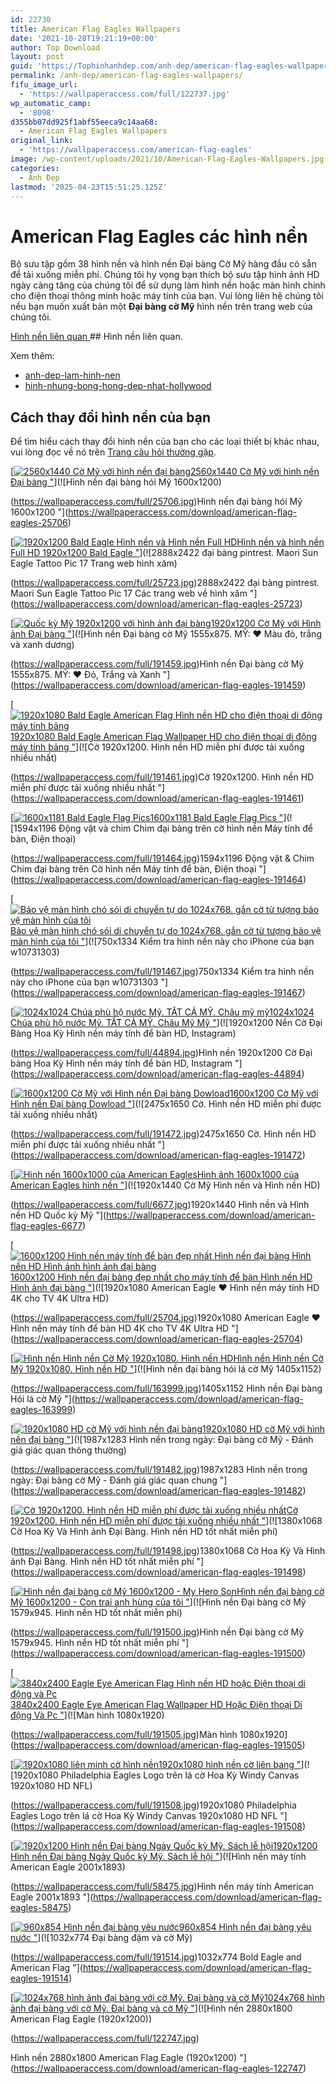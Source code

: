 ```yaml
---
id: 22730
title: American Flag Eagles Wallpapers
date: '2021-10-28T19:21:19+00:00'
author: Top Download
layout: post
guid: 'https://Tophinhanhdep.com/anh-dep/american-flag-eagles-wallpapers/'
permalink: /anh-dep/american-flag-eagles-wallpapers/
fifu_image_url:
  - 'https://wallpaperaccess.com/full/122737.jpg'
wp_automatic_camp:
  - '8098'
d355bb07dd925f1abf55eeca9c14aa68:
  - American Flag Eagles Wallpapers
original_link:
  - 'https://wallpaperaccess.com/american-flag-eagles'
image: /wp-content/uploads/2021/10/American-Flag-Eagles-Wallpapers.jpg
categories:
  - Ảnh Đẹp
lastmod: '2025-04-23T15:51:25.125Z'
---
```

# American Flag Eagles các hình nền

Bộ sưu tập gồm 38 hình nền và hình nền Đại bàng Cờ Mỹ hàng đầu có sẵn để tải xuống miễn phí. Chúng tôi hy vọng bạn thích bộ sưu tập hình ảnh HD ngày càng tăng của chúng tôi để sử dụng làm hình nền hoặc màn hình chính cho điện thoại thông minh hoặc máy tính của bạn. Vui lòng liên hệ chúng tôi nếu bạn muốn xuất bản một **Đại bàng cờ Mỹ** hình nền trên trang web của chúng tôi.

[Hình nền liên quan ](#related) ## Hình nền liên quan.

   
 Xem thêm:

   
- [anh-dep-lam-hinh-nen](https://tophinhanhdep.com/hinh-nen-dep/anh-dep-lam-hinh-nen/)
- [hinh-nhung-bong-hong-dep-nhat-hollywood](https://tophinhanhdep.com/gai-xinh/hinh-nhung-bong-hong-dep-nhat-hollywood/)

## Cách thay đổi hình nền của bạn

Để tìm hiểu cách thay đổi hình nền của bạn cho các loại thiết bị khác nhau, vui lòng đọc về nó trên [Trang câu hỏi thường gặp](https://tophinhanhdep.com/faq/).

  
[[![2560x1440 Cờ Mỹ với hình nền đại bàng](https://wallpaperaccess.com/full/122737.jpg)2560x1440 Cờ Mỹ với hình nền Đại bàng "](https://wallpaperaccess.com/download/american-flag-eagles-122737)](![Hình nền đại bàng hói Mỹ 1600x1200)

(https://wallpaperaccess.com/full/25706.jpg)Hình nền đại bàng hói Mỹ 1600x1200 "](https://wallpaperaccess.com/download/american-flag-eagles-25706)

[[![1920x1200 Bald Eagle Hình nền và Hình nền Full HD](https://wallpaperaccess.com/full/191453.png)Hình nền và hình nền Full HD 1920x1200 Bald Eagle "](https://wallpaperaccess.com/download/american-flag-eagles-191453)](![2888x2422 đại bàng pintrest.  Maori Sun Eagle Tattoo Pic 17 Trang web hình xăm)

(https://wallpaperaccess.com/full/25723.jpg)2888x2422 đại bàng pintrest. Maori Sun Eagle Tattoo Pic 17 Các trang web về hình xăm "](https://wallpaperaccess.com/download/american-flag-eagles-25723)

[[![Quốc kỳ Mỹ 1920x1200 với hình ảnh đại bàng](https://wallpaperaccess.com/full/122718.jpg)1920x1200 Cờ ​​Mỹ với Hình ảnh Đại bàng "](https://wallpaperaccess.com/download/american-flag-eagles-122718)](![Hình nền Đại bàng cờ Mỹ 1555x875.  MỸ: ❤ Màu đỏ, trắng và xanh dương)

(https://wallpaperaccess.com/full/191459.jpg)Hình nền Đại bàng cờ Mỹ 1555x875. MỸ: ❤ Đỏ, Trắng và Xanh "](https://wallpaperaccess.com/download/american-flag-eagles-191459)

[[![1920x1080 Bald Eagle American Flag Hình nền HD cho điện thoại di động máy tính bảng](https://wallpaperaccess.com/full/183699.jpg)1920x1080 Bald Eagle American Flag Wallpaper HD cho điện thoại di động máy tính bảng "](https://wallpaperaccess.com/download/american-flag-eagles-183699)](![Cờ 1920x1200.  Hình nền HD miễn phí được tải xuống nhiều nhất)

(https://wallpaperaccess.com/full/191461.jpg)Cờ 1920x1200. Hình nền HD miễn phí được tải xuống nhiều nhất "](https://wallpaperaccess.com/download/american-flag-eagles-191461)

[[![1600x1181 Bald Eagle Flag Pics](https://wallpaperaccess.com/full/191463.jpg)1600x1181 Bald Eagle Flag Pics "](https://wallpaperaccess.com/download/american-flag-eagles-191463)](![1594x1196 Động vật và chim Chim đại bàng trên cờ hình nền Máy tính để bàn, Điện thoại)

(https://wallpaperaccess.com/full/191464.jpg)1594x1196 Động vật &amp; Chim Chim đại bàng trên Cờ hình nền Máy tính để bàn, Điện thoại "](https://wallpaperaccess.com/download/american-flag-eagles-191464)

[[![Bảo vệ màn hình chó sói di chuyển tự do 1024x768.  gắn cờ từ tượng bảo vệ màn hình của tôi](https://wallpaperaccess.com/full/191466.jpg)Bảo vệ màn hình chó sói di chuyển tự do 1024x768. gắn cờ từ tượng bảo vệ màn hình của tôi "](https://wallpaperaccess.com/download/american-flag-eagles-191466)](![750x1334 Kiểm tra hình nền này cho iPhone của bạn w10731303)

(https://wallpaperaccess.com/full/191467.jpg)750x1334 Kiểm tra hình nền này cho iPhone của bạn w10731303 "](https://wallpaperaccess.com/download/american-flag-eagles-191467)

[[![1024x1024 Chúa phù hộ nước Mỹ.  TẤT CẢ MỸ.  Châu mỹ mỹ](https://wallpaperaccess.com/full/191468.jpg)1024x1024 Chúa phù hộ nước Mỹ. TẤT CẢ MỸ. Châu Mỹ Mỹ "](https://wallpaperaccess.com/download/american-flag-eagles-191468)](![1920x1200 Nền Cờ Đại Bàng Hoa Kỳ Hình nền máy tính để bàn HD, Instagram)

(https://wallpaperaccess.com/full/44894.jpg)Hình nền 1920x1200 Cờ ​​Đại bàng Hoa Kỳ Hình nền máy tính để bàn HD, Instagram "](https://wallpaperaccess.com/download/american-flag-eagles-44894)

[[![1600x1200 Cờ ​​Mỹ với Hình nền Đại bàng Dowload](https://wallpaperaccess.com/full/104031.jpg)1600x1200 Cờ ​​Mỹ với Hình nền Đại bàng Dowload "](https://wallpaperaccess.com/download/american-flag-eagles-104031)](![2475x1650 Cờ.  Hình nền HD miễn phí được tải xuống nhiều nhất)

(https://wallpaperaccess.com/full/191472.jpg)2475x1650 Cờ. Hình nền HD miễn phí được tải xuống nhiều nhất "](https://wallpaperaccess.com/download/american-flag-eagles-191472)

[[![Hình nền 1600x1000 của American Eagles](https://wallpaperaccess.com/full/191474.jpg)Hình ảnh 1600x1000 của American Eagles hình nền "](https://wallpaperaccess.com/download/american-flag-eagles-191474)](![1920x1440 Cờ Mỹ Hình nền và Hình nền HD)

(https://wallpaperaccess.com/full/6677.jpg)1920x1440 Hình nền và Hình nền HD Quốc kỳ Mỹ "](https://wallpaperaccess.com/download/american-flag-eagles-6677)

[[![1600x1200 Hình nền máy tính để bàn đẹp nhất Hình nền đại bàng Hình nền HD Hình ảnh hình ảnh đại bàng](https://wallpaperaccess.com/full/191476.jpg)1600x1200 Hình nền đại bàng đẹp nhất cho máy tính để bàn Hình nền HD Hình ảnh đại bàng "](https://wallpaperaccess.com/download/american-flag-eagles-191476)](![1920x1080 American Eagle ❤ Hình nền máy tính HD 4K cho TV 4K Ultra HD)

(https://wallpaperaccess.com/full/25704.jpg)1920x1080 American Eagle ❤ Hình nền máy tính để bàn HD 4K cho TV 4K Ultra HD "](https://wallpaperaccess.com/download/american-flag-eagles-25704)

[[![Hình nền Hình nền Cờ Mỹ 1920x1080.  Hình nền HD](https://wallpaperaccess.com/full/191479.jpg)Hình nền Hình nền Cờ Mỹ 1920x1080. Hình nền HD "](https://wallpaperaccess.com/download/american-flag-eagles-191479)](![Hình nền đại bàng hói lá cờ Mỹ 1405x1152)

(https://wallpaperaccess.com/full/163999.jpg)1405x1152 Hình nền Đại bàng Hói lá cờ Mỹ "](https://wallpaperaccess.com/download/american-flag-eagles-163999)

[[![1920x1080 HD cờ Mỹ với hình nền đại bàng](https://wallpaperaccess.com/full/44938.jpg)1920x1080 HD cờ Mỹ với hình nền đại bàng "](https://wallpaperaccess.com/download/american-flag-eagles-44938)](![1987x1283 Hình nền trong ngày: Đại bàng cờ Mỹ - Đánh giá giác quan thông thường)

(https://wallpaperaccess.com/full/191482.jpg)1987x1283 Hình nền trong ngày: Đại bàng cờ Mỹ - Đánh giá giác quan chung "](https://wallpaperaccess.com/download/american-flag-eagles-191482)

[[![Cờ 1920x1200.  Hình nền HD miễn phí được tải xuống nhiều nhất](https://wallpaperaccess.com/full/191496.jpg)Cờ 1920x1200. Hình nền HD miễn phí được tải xuống nhiều nhất "](https://wallpaperaccess.com/download/american-flag-eagles-191496)](![1380x1068 Cờ Hoa Kỳ Và Hình ảnh Đại Bàng.  Hình nền HD tốt nhất miễn phí)

(https://wallpaperaccess.com/full/191498.jpg)1380x1068 Cờ Hoa Kỳ Và Hình ảnh Đại Bàng. Hình nền HD tốt nhất miễn phí "](https://wallpaperaccess.com/download/american-flag-eagles-191498)

[[![Hình nền đại bàng cờ Mỹ 1600x1200 - My Hero Son](https://wallpaperaccess.com/full/25718.jpg)Hình nền đại bàng cờ Mỹ 1600x1200 - Con trai anh hùng của tôi "](https://wallpaperaccess.com/download/american-flag-eagles-25718)](![Hình nền Đại bàng cờ Mỹ 1579x945.  Hình nền HD tốt nhất miễn phí)

(https://wallpaperaccess.com/full/191500.jpg)Hình nền Đại bàng cờ Mỹ 1579x945. Hình nền HD tốt nhất miễn phí "](https://wallpaperaccess.com/download/american-flag-eagles-191500)

[[![3840x2400 Eagle Eye American Flag Hình nền HD hoặc Điện thoại di động và Pc](https://wallpaperaccess.com/full/122753.jpg)3840x2400 Eagle Eye American Flag Wallpaper HD Hoặc Điện thoại Di động Và Pc "](https://wallpaperaccess.com/download/american-flag-eagles-122753)](![Màn hình 1080x1920)

(https://wallpaperaccess.com/full/191505.jpg)Màn hình 1080x1920](https://wallpaperaccess.com/download/american-flag-eagles-191505)

[[![1920x1080 liên minh cờ hình nền](https://wallpaperaccess.com/full/191507.jpg)1920x1080 hình nền cờ liên bang "](https://wallpaperaccess.com/download/american-flag-eagles-191507)](![1920x1080 Philadelphia Eagles Logo trên lá cờ Hoa Kỳ Windy Canvas 1920x1080 HD NFL)

(https://wallpaperaccess.com/full/191508.jpg)1920x1080 Philadelphia Eagles Logo trên lá cờ Hoa Kỳ Windy Canvas 1920x1080 HD NFL "](https://wallpaperaccess.com/download/american-flag-eagles-191508)

[[![1920x1200 Hình nền Đại bàng Ngày Quốc kỳ Mỹ.  Sách lễ hội](https://wallpaperaccess.com/full/191510.jpg)1920x1200 Hình nền Đại bàng Ngày Quốc kỳ Mỹ. Sách lễ hội "](https://wallpaperaccess.com/download/american-flag-eagles-191510)](![Hình nền máy tính American Eagle 2001x1893)

(https://wallpaperaccess.com/full/58475.jpg)Hình nền máy tính American Eagle 2001x1893 "](https://wallpaperaccess.com/download/american-flag-eagles-58475)

[[![960x854 Hình nền đại bàng yêu nước](https://wallpaperaccess.com/full/191513.jpg)960x854 Hình nền đại bàng yêu nước "](https://wallpaperaccess.com/download/american-flag-eagles-191513)](![1032x774 Đại bàng đậm và cờ Mỹ)

(https://wallpaperaccess.com/full/191514.jpg)1032x774 Bold Eagle and American Flag "](https://wallpaperaccess.com/download/american-flag-eagles-191514)

[[![1024x768 hình ảnh đại bàng với cờ Mỹ.  Đại bàng và cờ Mỹ](https://wallpaperaccess.com/full/83385.jpg)1024x768 hình ảnh đại bàng với cờ Mỹ. Đại bàng và cờ Mỹ "](https://wallpaperaccess.com/download/american-flag-eagles-83385)](![Hình nền 2880x1800 American Flag Eagle (1920x1200))

(https://wallpaperaccess.com/full/122747.jpg)

Hình nền 2880x1800 American Flag Eagle (1920x1200) "](https://wallpaperaccess.com/download/american-flag-eagles-122747)
